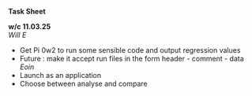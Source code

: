 **Task Sheet** 

**w/c 11.03.25**  
_Will E_
- Get Pi 0w2 to run some sensible code and output regression values  
- Future : make it accept run files in the form header - comment - data
_Eoin_ 
- Launch as an application
- Choose between analyse and compare